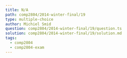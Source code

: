```yaml
---
title: N/A
path: comp2804/2014-winter-final/19
type: multiple-choice
author: Michiel Smid
question: comp2804/2014-winter-final/19/question.ts
solution: comp2804/2014-winter-final/19/solution.md
tags:
  - comp2804
  - comp2804-exam
---
```

